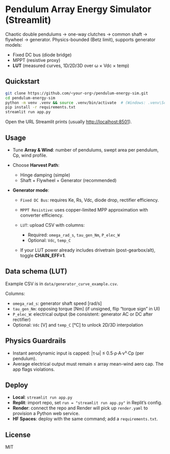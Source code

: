 # Pendulum Array Energy Simulator (Streamlit)

Chaotic double pendulums → one-way clutches → common shaft → flywheel → generator.
Physics-bounded (Betz limit), supports generator models:
- Fixed DC bus (diode bridge)
- MPPT (resistive proxy)
- **LUT** (measured curves, 1D/2D/3D over ω × Vdc × temp)

## Quickstart

```bash
git clone https://github.com/<your-org>/pendulum-energy-sim.git
cd pendulum-energy-sim
python -m venv .venv && source .venv/bin/activate  # (Windows: .venv\Scripts\activate)
pip install -r requirements.txt
streamlit run app.py
```

Open the URL Streamlit prints (usually [http://localhost:8501](http://localhost:8501)).

## Usage

* Tune **Array & Wind**: number of pendulums, swept area per pendulum, Cp, wind profile.
* Choose **Harvest Path**:

  * Hinge damping (simple)
  * Shaft + Flywheel + Generator (recommended)
* **Generator mode**:

  * `Fixed DC Bus`: requires Ke, Rs, Vdc, diode drop, rectifier efficiency.
  * `MPPT Resistive`: uses copper-limited MPP approximation with converter efficiency.
  * `LUT`: upload CSV with columns:

    * Required: `omega_rad_s`, `tau_gen_Nm`, `P_elec_W`
    * Optional: `Vdc`, `temp_C`
  * If your LUT power already includes drivetrain (post-gearbox/alt), toggle **CHAIN_EFF=1**.

## Data schema (LUT)

Example CSV is in `data/generator_curve_example.csv`.

Columns:

* `omega_rad_s`: generator shaft speed [rad/s]
* `tau_gen_Nm`: opposing torque [Nm] (if unsigned, flip “torque sign” in UI)
* `P_elec_W`: electrical output (be consistent: generator AC or DC after rectifier)
* Optional: `Vdc` [V] and `temp_C` [°C] to unlock 2D/3D interpolation

## Physics Guardrails

* Instant aerodynamic input is capped: |τ·ω| ≤ 0.5·ρ·A·v³·Cp (per pendulum).
* Average electrical output must remain ≤ array mean-wind aero cap. The app flags violations.

## Deploy

* **Local**: `streamlit run app.py`
* **Replit**: import repo, set `run = "streamlit run app.py"` in Replit’s config.
* **Render**: connect the repo and Render will pick up `render.yaml` to provision a Python web service.
* **HF Spaces**: deploy with the same command; add a `requirements.txt`.

## License

MIT
